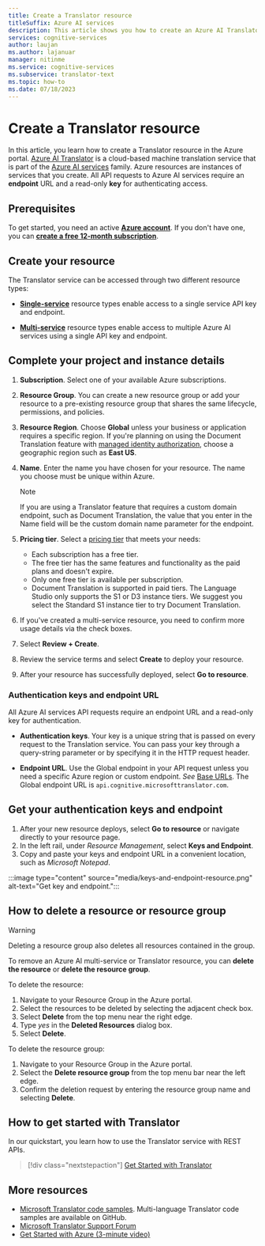 ```yaml
---
title: Create a Translator resource
titleSuffix: Azure AI services
description: This article shows you how to create an Azure AI Translator resource and retrieve yourgit  key and endpoint URL.
services: cognitive-services
author: laujan
ms.author: lajanuar
manager: nitinme
ms.service: cognitive-services
ms.subservice: translator-text
ms.topic: how-to
ms.date: 07/18/2023
---
```


# Create a Translator resource

In this article, you learn how to create a Translator resource in the Azure portal. [Azure AI Translator](translator-overview.md) is a cloud-based machine translation service that is part of the [Azure AI services](../what-are-ai-services.md) family. Azure resources are instances of services that you create. All API requests to Azure AI services require an **endpoint** URL and a read-only **key** for authenticating access.

## Prerequisites

To get started, you need an active [**Azure account**](https://azure.microsoft.com/free/cognitive-services/).  If you don't have one, you can [**create a free 12-month subscription**](https://azure.microsoft.com/free/).

## Create your resource

The Translator service can be accessed through two different resource types:

* [**Single-service**](https://portal.azure.com/#create/Microsoft.CognitiveServicesTextTranslation) resource types enable access to a single service API key and endpoint.

* [**Multi-service**](https://portal.azure.com/#create/Microsoft.CognitiveServicesAllInOne) resource types enable access to multiple Azure AI services using a single API key and endpoint.

## Complete your project and instance details

1. **Subscription**. Select one of your available Azure subscriptions.

1. **Resource Group**. You can create a new resource group or add your resource to a pre-existing resource group that shares the same lifecycle, permissions, and policies.

1. **Resource Region**. Choose **Global** unless your business or application requires a specific region. If you're planning on using the Document Translation feature with [managed identity authorization](document-translation/how-to-guides/create-use-managed-identities.md), choose a geographic region such as **East US**.

1. **Name**. Enter the name you have chosen for your resource. The name you choose must be unique within Azure.

   > [!NOTE]
   > If you are using a Translator feature that requires a custom domain endpoint, such as Document Translation, the value that you enter in the Name field will be the custom domain name parameter for the endpoint.

1. **Pricing tier**. Select a [pricing tier](https://azure.microsoft.com/pricing/details/cognitive-services/translator) that meets your needs:

   * Each subscription has a free tier.
   * The free tier has the same features and functionality as the paid plans and doesn't expire.
   * Only one free tier is available per subscription.
   * Document Translation is supported in paid tiers. The Language Studio only supports the S1 or D3 instance tiers. We suggest you select the Standard S1 instance tier to try Document Translation. 

1. If you've created a multi-service resource, you need to confirm more usage details via the check boxes.

1. Select **Review + Create**.

1. Review the service terms and select **Create** to deploy your resource.

1. After your resource has successfully deployed, select **Go to resource**.

### Authentication keys and endpoint URL

All Azure AI services API requests require an endpoint URL and a read-only key for authentication.

* **Authentication keys**. Your key is a unique string that is passed on every request to the Translation service. You can pass your key through a query-string parameter or by specifying it in the HTTP request header.

* **Endpoint URL**. Use the Global endpoint in your API request unless you need a specific Azure region or custom endpoint. *See* [Base URLs](reference/v3-0-reference.md#base-urls). The Global endpoint URL is `api.cognitive.microsofttranslator.com`.

## Get your authentication keys and endpoint

1. After your new resource deploys, select **Go to resource** or navigate directly to your resource page.
1. In the left rail, under *Resource Management*, select **Keys and Endpoint**.
1. Copy and paste your keys and endpoint URL in a convenient location, such as *Microsoft Notepad*.

:::image type="content" source="media/keys-and-endpoint-resource.png" alt-text="Get key and endpoint.":::

## How to delete a  resource or resource group

> [!WARNING]
>
> Deleting a resource group also deletes all resources contained in the group.

To remove an Azure AI multi-service or Translator resource, you can **delete the resource** or **delete the resource group**.

To delete the resource:

1. Navigate to your Resource Group in the Azure portal.
1. Select the resources to be deleted by selecting the adjacent check box.
1. Select **Delete** from the top menu near the right edge.
1. Type *yes* in the **Deleted Resources** dialog box.
1. Select **Delete**.

To delete the resource group:

1. Navigate to your Resource Group in the Azure portal.
1. Select the **Delete resource group** from the top menu bar near the left edge.
1. Confirm the deletion request by entering the resource group name and selecting **Delete**.

## How to get started with Translator

In our quickstart, you learn how to use the Translator service with REST APIs.

> [!div class="nextstepaction"]
> [Get Started with Translator](quickstart-text-rest-api.md)

## More resources

* [Microsoft Translator code samples](https://github.com/MicrosoftTranslator).  Multi-language Translator code samples are available on GitHub.
* [Microsoft Translator Support Forum](https://www.aka.ms/TranslatorForum)
* [Get Started with Azure (3-minute video)](https://azure.microsoft.com/get-started/?b=16.24)

